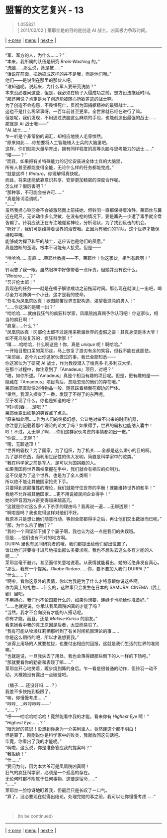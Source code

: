 # 盟誓的文艺复兴 - 13
> 1.055821  
> [ 2011/02/02 ] 莱耶丝是的目的是创造 AI 战士。凶真极力争取时间。  

| [←prev](./0134) | [menu](../) | [next→](./0136) |

---

“军、军方的人，为什么……？”  
“本来，我所属的队伍是研究 *Brain·Washing* 的。”  
“洗脑……那么说，篝是被……”  
“话说在前面，把她搞成这样的并不是我，而是他们哦。”  
他们——是说倒在那里的那伙人吧。  
“谁知道呢。说起来，为什么军人要研究洗脑？”  
本来没必要问这些，但是，我必须在桶子入侵成功之前，想方设法拖延时间。  
“那还用说？肯定是为了创造能被随心所欲差遣的战士啊。  
 为了创造不会抱怨，不畏惧死亡，贯彻为国捐躯精神的最强战士……  
 这也不是什么稀罕事呀，一百年前甚至更早，全世界就已经在进行了嘛。  
 但是呢，我们发现，不用通过洗脑这么麻烦的手段，也能创造出最强的战士……  
 那就是 AI 战士哦——”  
“AI 战士……”  
乍一听是个非常俗的词汇，却相应地使人毛骨悚然。  
“原来如此……你想要将人工智能植入士兵的大脑里吧。  
 这样，你们就能大量孕育出，拥有同样程度的高等头脑与思考能力的战士……”  
“嚯——？”  
“而且，如果把有关特殊能力的记忆安装进全体士兵的大脑里，  
 所有人甚至都能变得全能，无论什么样的任务都能完成。”  
“就是这样！*Rintaro*，你理解得真快呢。  
 而且，将来还能依靠意识共享，安排更加精密的深度合作呢。  
 怎么样？很厉害吧？”  
“那种事，不可能会被许可……”  
“真是陈词滥调呢。”  
“……”  
虽然我担心铃羽会不会被激怒而上前揍她，但铃羽一直都保持着冷静。莱耶丝与篝近在咫尺，无论动作多么灵敏，在没有枪的情况下，要是篝先一步遭了毒手就全盘皆输了。铃羽应该正在专注地绷紧神经，分析现状，为了找到反击的机会。  
“听好了，我们可是维持着世界的治安哦。正因为有我们的军队，这个世界才能保持和平哦。  
 能够成为捍卫和平的战士，这应该也是他们的夙愿。”  
真是独断的歪理，根本不可能有人接受。但是——  

“哈哈哈……有趣……莱耶丝教授——不，莱耶丝！你这家伙，相当有趣啊！”  
“……”  
铃羽瞥了我一眼，虽然眼神中好像带着一点斥责，但她并没有说什么。  
“*Rintaro*……？”  
“吾非伦太郎！”  
我现在的任务——就是在桶子解锁成功之前拖延时间。那么现在就演上一出吧，竭尽全力地饰演一个小丑，这才是我的使命。  
“吾名为凤凰院凶真！欲图颠覆世界支配构造，渴望着混沌的男人！”  
“……你这演的是哪一出？”  
“哈哈哈……就由我狂气的疯狂科学家，凤凰院凶真赐予你认可吧！你这家伙，相当的疯狂啊！”  
“疯皇……什么？”  
“凤凰院凶真！冈部伦太郎不过是用来欺骗世界的虚假之姿！其真身便是本大爷！  
 如不死鸟般复苏的，疯狂科学家！”  
“噗……哈哈哈，什么啊这是！你，真是 *unique* 呢！啊哈哈。”  
一开始目瞪口呆的莱耶丝，马上恢复了游刃有余的笑容，但我不能在此胆怯。  
“莱耶丝，迄今为止你这家伙做过的事，我已全部知悉——  
 你这家伙为了研究 AI 战士，作为教授潜入了维克多·孔多利亚大学。  
 在那个过程中，你注意到了『Amadeus』项目，对吧？”  
“嗯，如你所述。『Amadeus』真是个相当有趣的项目呢。但是，更有趣的是——  
 隐藏在『Amadeus』项目背后，忽隐忽现的他们的存在哦。”  
莱耶丝简直就像对待物品一般，随意踩着横倒在脚边的尸体。  
“果然，我深入探查了一番，发现了不得了的东西呢。  
 至于发现了什么，你也是知道的吧？”  
“时间机器……是吧？”  
莱耶丝露出妖艳的笑容点了点头。  
“原来如此啊……作为人们的终极幻想，公认绝对做不出来的时间机器，  
 你注意到记载着那个理论的论文了吗？如果得手，世界的霸权也能纳入囊中！  
 哼！不过，太无聊了啊……你们这群家伙考虑的事情都如出一辙。”  
“你说……无聊？”  
“嗯，无聊透顶！”  
“世界的霸权？为了国家，为了组织，为了机关……全都是这么渺小的目的啊。  
 为了那种东西，而利用世纪性的伟大发明，简直是科学家中的败类。”  
“我在科学家之前是军人，是可以为国捐躯的人。  
 如果我国将世界霸权掌握在手中，我们就会有相应的抑制力。  
 这不仅是为了这个世界，也是为了全人类啊！  
 所以绝不能让其他国家抢先下手。  
 只要得到这颠覆性的理论，我们就能守住世界的平衡！就能维持世界的和平！”  
 我绝不允许被其他国家……更不用说被民间企业得手！”  
她的声音因为兴奋变得越来越高亢。  
“这就是你对这么多人下杀手的理由吗？我再说一遍……无聊透顶！”  
“啊啦是吗？我也觉得这样对他们不好。  
 我原本只是想让他们随意行动，等到全部都得手之后，再让他们交出数据而已呢。”  
“那，为什么杀了他们？”  
“我的一个间谍部下捅了个篓子啊，我也认为这一点是我们的失误哦。  
 但是……他们也有不对的地方啊。  
 DURPA 里也有民间研究者的哦，我们都提出给他们留出位置了，  
 谁让他们非要得寸进尺地摆出那么多要求呢，我也不想失去这么多有才能的人啊……”  
莱耶丝毫不避讳，甚至面带笑意地说着。从表情就能看出，她的话绝非发自真心。  
“那么，我有一个提案。*Okabe·Rintaro*……你，要不要加入我们 DURPA？”  
“什么……？”  
“啊啦，看你这意外的表情，你以为我是为了什么才特意跟你说这些啊。  
 作为冥土的礼物……什么的，这种事只会发生在日本的 SAMURAI CINEMA（武士剧）里吧。  
 不用担心，我们也不论国籍什么的，如果你想要，连绿卡也能给你准备好。”  
“……也就是说，你承认我凤凰院凶真的才能了吗？  
“当然，我才不会向没有才能的人搭话呢。  
 你有才能，而且，还是 *Makise·Kurisu* 的朋友。”  
看来她看中我的真正原因是后者，太显而易见了。  
“我有可能从牧濑红莉栖那听到了有关时间机器理论的事……  
 你是这么期待的吧，所以才说想要我。”  
“派得上用场的人就要拉拢，也要付出相应的回报，这就是我们生活的世界的准则嘛。”  
“也就是说，一旦我失去了用处，我也会落得跟那些倒下的人一样的下场吧。”  
“那就要看你的勤奋和表现了嘛……”  
莱耶丝开心地笑着，踱步绕到篝的身后。乍一看是很普通的动作，但铃羽一动不动，大概她没有露出一点破绽吧。  

（桶子……还没好吗……？）  
我差不多快拖到极限了。  
“嘛，你慢慢考虑……”  
“哼哼……哼哼哼哼——”  
“……？”  
“呼——哈哈哈哈哈哈！竟然能看中我的才能，看来你有 *Highest·Eye* 啊！”  
“*Highest Eye*……？”  
“眼光好的意思！没想到你身为一介美利坚人，竟然连这个都不明白！  
 但是算了，刚刚说你是科学家中的败类，我就收回这句话吧。  
 毕竟，你看出了我的才能呢。”  
“啊啦，这么说，你是准备答应我的提案吗？”  
“我拒绝！”  
“什……”  
“要问为何，因为本大爷可是凤凰院凶真啊！  
 狂气的疯狂科学家，必须是一个孤高的存在。  
 无论何时都不附属于任何事物，这便是宿命……”  
“……”  
莱耶丝一脸惊讶地盯着我，但最后只是长叹了一口气。  
“算了，没必要现在就得出结论。处理完她的事之前，我可以让你慢慢考虑……”  


<br/>

> (to be continued)
---

| [←prev](./0134) | [menu](../) | [next→](./0136) |
